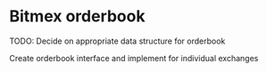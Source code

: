 # Bitmex orderbook

TODO:
Decide on appropriate data structure for orderbook

Create orderbook interface and implement for individual exchanges